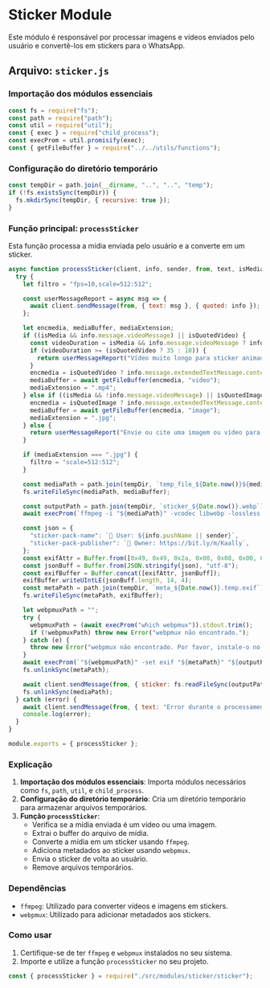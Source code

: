 # Sticker Module

Este módulo é responsável por processar imagens e vídeos enviados pelo usuário e convertê-los em stickers para o WhatsApp.

## Arquivo: `sticker.js`

### Importação dos módulos essenciais

```javascript
const fs = require("fs");
const path = require("path");
const util = require("util");
const { exec } = require("child_process");
const execProm = util.promisify(exec);
const { getFileBuffer } = require("../../utils/functions");
```

### Configuração do diretório temporário

```javascript
const tempDir = path.join(__dirname, "..", "..", "temp");
if (!fs.existsSync(tempDir)) {
  fs.mkdirSync(tempDir, { recursive: true });
}
```

### Função principal: `processSticker`

Esta função processa a mídia enviada pelo usuário e a converte em um sticker.

```javascript
async function processSticker(client, info, sender, from, text, isMedia, isQuotedVideo, isQuotedImage, config, getFileBuffer) {
  try {
    let filtro = "fps=10,scale=512:512";

    const userMessageReport = async msg => {
      await client.sendMessage(from, { text: msg }, { quoted: info });
    };

    let encmedia, mediaBuffer, mediaExtension;
    if ((isMedia && info.message.videoMessage) || isQuotedVideo) {
      const videoDuration = isMedia && info.message.videoMessage ? info.message.videoMessage.seconds : info.message.extendedTextMessage.contextInfo.quotedMessage.videoMessage.seconds;
      if (videoDuration >= (isQuotedVideo ? 35 : 10)) {
        return userMessageReport("Vídeo muito longo para sticker animada.");
      }
      encmedia = isQuotedVideo ? info.message.extendedTextMessage.contextInfo.quotedMessage.videoMessage : info.message.videoMessage;
      mediaBuffer = await getFileBuffer(encmedia, "video");
      mediaExtension = ".mp4";
    } else if ((isMedia && !info.message.videoMessage) || isQuotedImage) {
      encmedia = isQuotedImage ? info.message.extendedTextMessage.contextInfo.quotedMessage.imageMessage : info.message.imageMessage;
      mediaBuffer = await getFileBuffer(encmedia, "image");
      mediaExtension = ".jpg";
    } else {
      return userMessageReport("Envie ou cite uma imagem ou vídeo para criar o sticker.");
    }

    if (mediaExtension === ".jpg") {
      filtro = "scale=512:512";
    }

    const mediaPath = path.join(tempDir, `temp_file_${Date.now()}${mediaExtension}`);
    fs.writeFileSync(mediaPath, mediaBuffer);

    const outputPath = path.join(tempDir, `sticker_${Date.now()}.webp`);
    await execProm(`ffmpeg -i "${mediaPath}" -vcodec libwebp -lossless 1 -loop 0 -preset default -an -vf "${filtro}" "${outputPath}"`);

    const json = {
      "sticker-pack-name": `👤 User: ${info.pushName || sender}`,
      "sticker-pack-publisher": `👑 Owner: https://bit.ly/m/Kaally`,
    };
    const exifAttr = Buffer.from([0x49, 0x49, 0x2a, 0x00, 0x08, 0x00, 0x00, 0x00, 0x01, 0x00, 0x41, 0x57, 0x07, 0x00, 0x00, 0x00, 0x00, 0x00, 0x16, 0x00, 0x00, 0x00]);
    const jsonBuff = Buffer.from(JSON.stringify(json), "utf-8");
    const exifBuffer = Buffer.concat([exifAttr, jsonBuff]);
    exifBuffer.writeUIntLE(jsonBuff.length, 14, 4);
    const metaPath = path.join(tempDir, `meta_${Date.now()}.temp.exif`);
    fs.writeFileSync(metaPath, exifBuffer);

    let webpmuxPath = "";
    try {
      webpmuxPath = (await execProm("which webpmux")).stdout.trim();
      if (!webpmuxPath) throw new Error("webpmux não encontrado.");
    } catch (e) {
      throw new Error("webpmux não encontrado. Por favor, instale-o no seu sistema.");
    }
    await execProm(`"${webpmuxPath}" -set exif "${metaPath}" "${outputPath}" -o "${outputPath}"`);
    fs.unlinkSync(metaPath);

    await client.sendMessage(from, { sticker: fs.readFileSync(outputPath) }, { quoted: info });
    fs.unlinkSync(mediaPath);
  } catch (error) {
    await client.sendMessage(from, { text: "Error durante o processamento." }, { quoted: info });
    console.log(error);
  }
}

module.exports = { processSticker };
```

### Explicação

1. **Importação dos módulos essenciais**: Importa módulos necessários como `fs`, `path`, `util`, e `child_process`.
2. **Configuração do diretório temporário**: Cria um diretório temporário para armazenar arquivos temporários.
3. **Função `processSticker`**:
   - Verifica se a mídia enviada é um vídeo ou uma imagem.
   - Extrai o buffer do arquivo de mídia.
   - Converte a mídia em um sticker usando `ffmpeg`.
   - Adiciona metadados ao sticker usando `webpmux`.
   - Envia o sticker de volta ao usuário.
   - Remove arquivos temporários.

### Dependências

- `ffmpeg`: Utilizado para converter vídeos e imagens em stickers.
- `webpmux`: Utilizado para adicionar metadados aos stickers.

### Como usar

1. Certifique-se de ter `ffmpeg` e `webpmux` instalados no seu sistema.
2. Importe e utilize a função `processSticker` no seu projeto.

```javascript
const { processSticker } = require("./src/modules/sticker/sticker");
```
